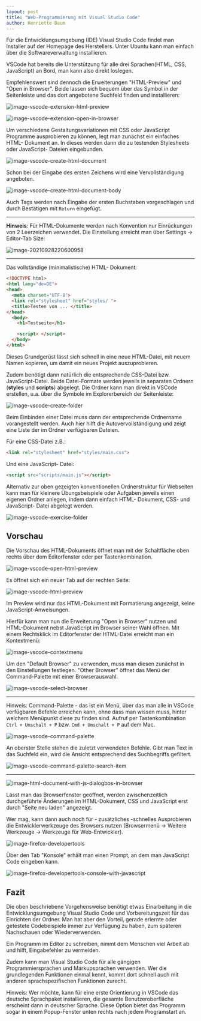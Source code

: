 ```yaml
---
layout: post
title: "Web-Programmierung mit Visual Studio Code"
author: Henriette Baum
---
```


Für die Entwicklungsumgebung (IDE) Visual Studio Code findet man Installer auf der Homepage des Herstellers. Unter Ubuntu kann man einfach über die Softwareverwaltung installieren. 

VSCode hat bereits die Unterstützung für alle drei Sprachen(HTML, CSS, JavaScript) an Bord, man kann also direkt loslegen. 

Empfehlenswert sind dennoch die Erweiterungen "HTML-Preview" und "Open in Browser". Beide lassen sich bequem über das Symbol in der Seitenleiste und das dort angebotene Suchfeld finden und installieren:

![image-vscode-extension-html-preview](/assets/images/vscode-web-programming-images/vscode-web-prog_01.png)



![image-vscode-extension-open-in-browser](/assets/images/vscode-web-programming-images/vscode-web-prog_02.png)

Um verschiedene Gestaltungsvariationen mit CSS oder JavaScript Programme ausprobieren zu können, legt man zunächst ein einfaches HTML- Dokument an. In dieses werden dann die zu testenden Stylesheets oder JavaScript- Dateien eingebunden.

![image-vscode-create-html-document](/assets/images/vscode-web-programming-images/vscode-web-prog_03.png)

Schon bei der Eingabe des ersten Zeichens wird eine Vervollständigung angeboten.

![image-vscode-create-html-document-body](/assets/images/vscode-web-programming-images/vscode-web-prog_04.png)

Auch Tags werden nach Eingabe der ersten Buchstaben vorgeschlagen und durch Bestätigen mit `Return` eingefügt.

___

**Hinweis**: Für HTML-Dokumente werden nach Konvention nur Einrückungen von 2 Leerzeichen verwendet.  Die Einstellung erreicht man über Settings -> Editor-Tab Size:

![image-20210928220600958](/assets/images/vscode-web-programming-images/vscode-web-prog_05.png)

___

Das vollständige (minimalistische) HTML- Dokument:

```html
<!DOCTYPE html>
<html lang="de=DE">
<head>
  <meta charset="UTF-8">
  <link rel="stylesheet" href="styles/ ">
  <title>Testen von ... </title>
</head>
  <body>
    <h1>Testseite</h1>  

    <script> </script>
  </body>
</html>
```

Dieses Grundgerüst lässt sich schnell in eine neue HTML-Datei, mit neuem Namen kopieren, um damit ein neues Projekt auszuprobieren.

Zudem benötigt dann natürlich die entsprechende CSS-Datei bzw. JavaScript-Datei. Beide Datei-Formate werden jeweils in separaten Ordnern  (**styles** und **scripts**) abgelegt. Die Ordner kann man direkt in VSCode erstellen, u.a. über die Symbole im Explorerbereich der Seitenleiste:

![image-vscode-create-folder](/assets/images/vscode-web-programming-images/vscode-web-prog_06.png)

Beim Einbinden einer Datei muss dann der entsprechende Ordnername vorangestellt werden. Auch hier hilft die Autovervollständigung und zeigt eine Liste der im Ordner verfügbaren Dateien.

Für eine CSS-Datei z.B.:

```html
<link rel="stylesheet" href="styles/main.css">
```

Und eine JavaScript- Datei:

```html
<script src="scripts/main.js"></script>
```
Alternativ zur oben gezeigten konventionellen Ordnerstruktur für Webseiten kann man für kleinere Übungsbeispiele oder Aufgaben jeweils einen eigenen Ordner anlegen, indem dann einfach HTML- Dokument, CSS- und JavaScript- Datei abgelegt werden.

![image-vscode-exercise-folder](/assets/images/vscode-web-programming-images/vscode-web-prog_16.png)
## Vorschau

Die Vorschau des HTML-Dokuments öffnet man mit der Schaltfläche oben rechts über dem Editorfenster oder per Tastenkombination.

![image-vscode-open-html-preview](/assets/images/vscode-web-programming-images/vscode-web-prog_07.png)

Es öffnet sich ein neuer Tab auf der rechten Seite:

![image-vscode-html-preview](/assets/images/vscode-web-programming-images/vscode-web-prog_08.png)

Im Preview wird nur das HTML-Dokument mit Formatierung angezeigt, keine JavaScript-Anweisungen.

Hierfür kann man nun die Erweiterung "Open in Browser" nutzen und HTML-Dokument nebst JavaScript im Browser seiner Wahl öffnen. Mit einem Rechtsklick im Editorfenster der HTML-Datei erreicht man ein Kontextmenü:

![image-vscode-contextmenu](/assets/images/vscode-web-programming-images/vscode-web-prog_09.png)

Um den "Default Browser" zu verwenden, muss man diesen zunächst in den Einstellungen festlegen. "Other Browser" öffnet das Menü der Command-Palette mit einer Browserauswahl.

![image-vscode-select-browser](/assets/images/vscode-web-programming-images/vscode-web-prog_10.png)

___

Hinweis: Command-Palette - das ist ein Menü, über das man alle in VSCode verfügbaren Befehle erreichen kann, ohne dass man wissen muss, hinter welchem Menüpunkt diese zu finden sind. Aufruf per Tastenkombination `Ctrl + Umschalt + P` bzw. `Cmd + Umschalt + P` auf dem Mac.

![image-vscode-command-palette](/assets/images/vscode-web-programming-images/vscode-web-prog_11.png)

An oberster Stelle stehen die zuletzt verwendeten Befehle. Gibt man Text in das Suchfeld ein, wird die Ansicht entsprechend des Suchbegriffs gefiltert.

![image-vscode-command-palette-search-item](/assets/images/vscode-web-programming-images/vscode-web-prog_12.png)

___



![image-html-document-with-js-dialogbos-in-browser](/assets/images/vscode-web-programming-images/vscode-web-prog_13.png)

Lässt man das Browserfenster geöffnet, werden zwischenzeitlich durchgeführte Änderungen im HTML-Dokument, CSS und JavaScript erst durch "Seite neu laden" angezeigt.

Wer mag, kann dann auch noch für  - zusätzliches -schnelles Ausprobieren die Entwicklerwerkzeuge des Browsers nutzen (Browsermenü -> Weitere Werkzeuge -> Werkzeuge für Web-Entwickler).

![image-firefox-developertools](/assets/images/vscode-web-programming-images/vscode-web-prog_14.png)

Über den Tab "Konsole" erhält man einen Prompt, an dem man JavaScript Code eingeben kann.

![image-firefox-developertools-console-with-javascript](/assets/images/vscode-web-programming-images/vscode-web-prog_15.png)



## Fazit

Die oben beschriebene Vorgehensweise benötigt etwas Einarbeitung in die Entwicklungsumgebung Visual Studio Code und Vorbereitungszeit für das Einrichten der Ordner. Man hat aber den Vorteil, gerade erlernte oder getestete Codebeispiele immer zur Verfügung zu haben, zum späteren Nachschauen oder Wiederverwenden. 

Ein Programm im Editor zu schreiben, nimmt dem Menschen viel Arbeit ab und hilft, Eingabefehler zu vermeiden.

Zudem kann man Visual Studio Code für alle gängigen Programmiersprachen und Markupsprachen verwenden. Wer die grundlegenden Funktionen einmal kennt, kommt dort schnell auch mit anderen sprachspezifischen Funktionen zurecht.

Hinweis: Wer möchte, kann für eine erste Orientierung in VSCode das deutsche Sprachpaket installieren, die gesamte Benutzeroberfläche erscheint dann in deutscher Sprache. Diese Option bietet das Programm sogar in einem Popup-Fenster unten rechts nach jedem Programstart an.
